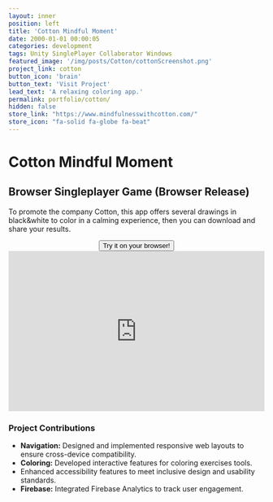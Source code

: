 ```yaml
---
layout: inner
position: left
title: 'Cotton Mindful Moment'
date: 2000-01-01 00:00:05
categories: development
tags: Unity SinglePlayer Collaborator Windows 
featured_image: '/img/posts/Cotton/cottonScreenshot.png'
project_link: cotton
button_icon: 'brain'
button_text: 'Visit Project'
lead_text: 'A relaxing coloring app.'
permalink: portfolio/cotton/
hidden: false
store_link: "https://www.mindfulnesswithcotton.com/"
store_icon: "fa-solid fa-globe fa-beat"
---
```


# **Cotton Mindful Moment**
## Browser Singleplayer Game (Browser Release) 

To promote the company Cotton, this app offers several drawings in black&white to color in a calming experience, then you can download and share your results.  

<div style="text-align: center;">
  <a href="https://www.mindfulnesswithcotton.com/" class="project-link">
    <button class="btn btn-default btn-lg">
      <i class="fa-solid fa-globe fa-beat"></i> Try it on your browser!
    </button>
  </a>
</div>

<iframe width="100%" height="315" src="https://www.youtube.com/embed/N4le5tsdcZ8" 
title="YouTube video player" frameborder="0" allow="accelerometer; autoplay; clipboard-write; encrypted-media; gyroscope; picture-in-picture; web-share" 
referrerpolicy="strict-origin-when-cross-origin" allowfullscreen></iframe>

### **Project Contributions**
- **Navigation:** Designed and implemented responsive web layouts to ensure cross-device compatibility.
- **Coloring:** Developed interactive features for coloring exercises tools.
- Enhanced accessibility features to meet inclusive design and usability standards.
- **Firebase:** Integrated Firebase Analytics to track user engagement.
